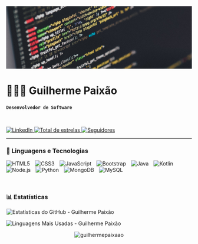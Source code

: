 <div align="center">
  <img src="https://raw.githubusercontent.com/GuilhermePaixaao/GuilhermePaixao/main/pastagithubedit/banner-curso-1.jpg" alt="Banner do Perfil">
</div>

# 👨🏾‍💻 Guilherme Paixão

**`Desenvolvedor de Software`**

<br>

<p align="left">
    <a href="https://linkedin.com/in/SEU-LINKEDIN-AQUI" target="_blank">
      <img 
        alt="LinkedIn"
        title="Me siga no LinkedIn"
        src="https://img.shields.io/badge/LinkedIn-0077B5?style=for-the-badge&logo=linkedin&logoColor=white"
      />
    </a>
    <a href="https://github.com/GuilhermePaixaao?tab=repositories&sort=stargazers" target="_blank">
        <img 
            alt="Total de estrelas" 
            title="Total de estrelas GitHub" 
            src="https://custom-icon-badges.demolab.com/github/stars/GuilhermePaixaao?color=55960c&style=for-the-badge&labelColor=488207&logo=star&label=estrelas"
        />
    </a>
    <a href="https://github.com/GuilhermePaixaao?tab=followers" target="_blank">
        <img 
            alt="Seguidores" 
            title="Me siga no GitHub" 
            src="https://custom-icon-badges.demolab.com/github/followers/GuilhermePaixaao?color=236ad3&labelColor=1155ba&style=for-the-badge&logo=github&label=Seguidores&logoColor=white"
        />
    </a>
</p>

---

### 🤖 Linguagens e Tecnologias

<p align="left">
    <img 
        alt="HTML5" title="HTML5" width="30px" style="padding-right: 10px;" 
        src="https://cdn.jsdelivr.net/gh/devicons/devicon@latest/icons/html5/html5-original.svg" 
    />
    <img 
        alt="CSS3" title="CSS3" width="30px" style="padding-right: 10px;" 
        src="https://cdn.jsdelivr.net/gh/devicons/devicon@latest/icons/css3/css3-original.svg" 
    />
    <img 
        alt="JavaScript" title="JavaScript" width="30px" style="padding-right: 10px;" 
        src="https://cdn.jsdelivr.net/gh/devicons/devicon@latest/icons/javascript/javascript-original.svg" 
    />
    <img 
        alt="Bootstrap" title="Bootstrap" width="30px" style="padding-right: 10px;" 
        src="https://cdn.jsdelivr.net/gh/devicons/devicon@latest/icons/bootstrap/bootstrap-original.svg" 
    />
    <img 
        alt="Java" title="Java" width="30px" style="padding-right: 10px;" 
        src="https://cdn.jsdelivr.net/gh/devicons/devicon@latest/icons/java/java-original.svg" 
    />
    <img 
        alt="Kotlin" title="Kotlin" width="30px" style="padding-right: 10px;" 
        src="https://cdn.jsdelivr.net/gh/devicons/devicon@latest/icons/kotlin/kotlin-original.svg" 
    />
    <img 
        alt="Node.js" title="Node.js" width="30px" style="padding-right: 10px;" 
        src="https://cdn.jsdelivr.net/gh/devicons/devicon@latest/icons/nodejs/nodejs-original.svg" 
    />
    <img 
        alt="Python" title="Python" width="30px" style="padding-right: 10px;" 
        src="https://cdn.jsdelivr.net/gh/devicons/devicon@latest/icons/python/python-original.svg" 
    />
    <img 
        alt="MongoDB" title="MongoDB" width="30px" style="padding-right: 10px;" 
        src="https://cdn.jsdelivr.net/gh/devicons/devicon@latest/icons/mongodb/mongodb-original.svg" 
    />
    <img 
        alt="MySQL" title="MySQL" width="30px" style="padding-right: 10px;" 
        src="https://cdn.jsdelivr.net/gh/devicons/devicon@latest/icons/mysql/mysql-original.svg" 
    />
</p>

<br clear="left"/> 

### 📊 Estatísticas

<p align="left">
  <img 
    alt="Estatísticas do GitHub - Guilherme Paixão" 
    height="200" 
    style="padding-left: 1px;" 
    src="https://github-readme-stats.vercel.app/api?username=GuilhermePaixaao&show_icons=true&theme=tokyonight&include_all_commits=true&locale=pt-br" 
  />

  <img 
    alt="Linguagens Mais Usadas - Guilherme Paixão" 
    height="200" 
    src="https://github-readme-stats.vercel.app/api/top-langs/?username=GuilhermePaixaao&theme=tokyonight&layout=compact&custom_title=Tecnologias&langs_count=9" 
  />
</p>

<p align="center"> 
  <img src="https://komarev.com/ghpvc/?username=GuilhermePaixaao&label=Profile%20views&color=0e75b6&style=flat" alt="guilhermepaixaao" /> 
</p>
